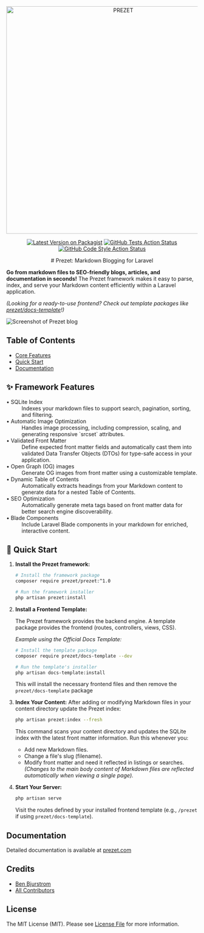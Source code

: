 <div align="center">
    <img src="https://prezet.com/ogimage.png" width="600" alt="PREZET">
</div>

<p align="center">
<a href="https://packagist.org/packages/prezet/prezet"><img src="https://img.shields.io/packagist/v/prezet/prezet.svg?style=flat-square" alt="Latest Version on Packagist"></a>
<a href="https://github.com/prezet/prezet/actions?query=workflow%3Arun-tests+branch%3Amain"><img src="https://img.shields.io/github/actions/workflow/status/prezet/prezet/run-tests.yml?branch=main&label=tests&style=flat-square" alt="GitHub Tests Action Status"></a>
<a href="https://github.com/prezet/prezet/actions?query=workflow%3A"Fix+PHP+code+style+issues"+branch%3Amain"><img src="https://img.shields.io/github/actions/workflow/status/prezet/prezet/fix-php-code-style-issues.yml?branch=main&label=code%20style&style=flat-square" alt="GitHub Code Style Action Status"></a>
</p>

<p align="center">
# Prezet: Markdown Blogging for Laravel
</p>

**Go from markdown files to SEO-friendly blogs, articles, and documentation in seconds!** The Prezet framework makes it easy to parse, index, and serve your Markdown content efficiently within a Laravel application.

*(Looking for a ready-to-use frontend? Check out template packages like [prezet/docs-template](https://github.com/prezet/docs-template)!)*

<picture>
  <source media="(prefers-color-scheme: dark)" srcset="https://raw.githubusercontent.com/prezet/prezet/main/art/screenshot-dark.png">
  <source media="(prefers-color-scheme: light)" srcset="https://raw.githubusercontent.com/prezet/prezet/main/art/screenshot-light.png">
  <img alt="Screenshot of Prezet blog" src="https://raw.githubusercontent.com/prezet/prezet/main/art/screenshot-light.png">
</picture>

## Table of Contents

*   [Core Features](#-core-features)
*   [Quick Start](#-quick-start)
*   [Documentation](#-documentation)

## ✨ Framework Features

<dl>
  <dt>•&nbsp;SQLite Index</dt>
  <dd>Indexes your markdown files to support search, pagination, sorting, and filtering.</dd>

  <dt>•&nbsp;Automatic Image Optimization</dt>
  <dd>Handles image processing, including compression, scaling, and generating responsive `srcset` attributes.</dd>

  <dt>•&nbsp;Validated Front Matter</dt>
  <dd>Define expected front matter fields and automatically cast them into validated Data Transfer Objects (DTOs) for type-safe access in your application.</dd>

  <dt>•&nbsp;Open Graph (OG) images</dt>
  <dd>Generate OG images from front matter using a customizable template.</dd>

  <dt>•&nbsp;Dynamic Table of Contents</dt>
  <dd>Automatically extracts headings from your Markdown content to generate data for a nested Table of Contents.</dd>

  <dt>•&nbsp;SEO Optimization</dt>
  <dd>Automatically generate meta tags based on front matter data for better search engine discoverability.</dd>

  <dt>•&nbsp;Blade Components</dt>
  <dd>Include Laravel Blade components in your markdown for enriched, interactive content.</dd>
</dl>

## 🚀 Quick Start

1.  **Install the Prezet framework:**
    ```bash
    # Install the framework package
    composer require prezet/prezet:^1.0

    # Run the framework installer
    php artisan prezet:install
    ```


2.  **Install a Frontend Template:**

    The Prezet framework provides the backend engine. A template package provides the frontend (routes, controllers, views, CSS).

    *Example using the Official Docs Template:*
    ```bash
    # Install the template package
    composer require prezet/docs-template --dev

    # Run the template's installer
    php artisan docs-template:install
    ```
    This will install the necessary frontend files and then remove the `prezet/docs-template` package

3.  **Index Your Content:**
    After adding or modifying Markdown files in your content directory update the Prezet index:
    ```bash
    php artisan prezet:index --fresh
    ```
    This command scans your content directory and updates the SQLite index with the latest front matter information. Run this whenever you:
    *   Add new Markdown files.
    *   Change a file's slug (filename).
    *   Modify front matter and need it reflected in listings or searches.
        *(Changes to the main body content of Markdown files are reflected automatically when viewing a single page).*

4.  **Start Your Server:**
    ```bash
    php artisan serve
    ```
    Visit the routes defined by your installed frontend template (e.g., `/prezet` if using `prezet/docs-template`).

## Documentation

Detailed documentation is available at [prezet.com](https://prezet.com)

## Credits

*   [Ben Bjurstrom](https://github.com/benbjurstrom)
*   [All Contributors](../../contributors)

## License

The MIT License (MIT). Please see [License File](LICENSE.md) for more information.
